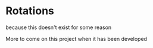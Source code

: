 # Rotations
because this doesn't exist for some reason


More to come on this project when it has been developed